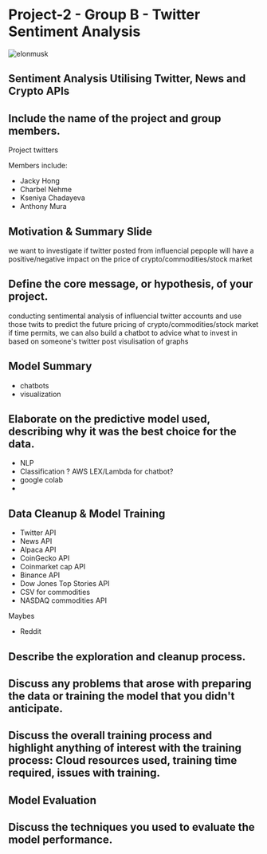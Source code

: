 # Project-2 - Group B - Twitter Sentiment Analysis

![elonmusk](https://sm.mashable.com/t/mashable_in/photo/default/elon-copy_8bm9.1248.jpg)  

## Sentiment Analysis Utilising Twitter, News and Crypto APIs

## Include the name of the project and group members.
Project twitters

Members include:
- Jacky Hong
- Charbel Nehme
- Kseniya Chadayeva
- Anthony Mura


## Motivation & Summary Slide
we want to investigate if twitter posted from influencial pepople will have a positive/negative impact on the price of crypto/commodities/stock market

## Define the core message, or hypothesis, of your project.
conducting sentimental analysis of influencial twitter accounts and use those twits to predict the future pricing of crypto/commodities/stock market
if time permits, we can also build a chatbot to advice what to invest in based on someone's twitter post
visulisation of graphs

## Model Summary
- chatbots
- visualization


## Elaborate on the predictive model used, describing why it was the best choice for the data.
- NLP
- Classification
? AWS LEX/Lambda for chatbot?
- google colab
- 


## Data Cleanup & Model Training
- Twitter API
- News API
- Alpaca API
- CoinGecko API
- Coinmarket cap API
- Binance API
- Dow Jones Top Stories API
- CSV for commodities
- NASDAQ commodities API

Maybes
- Reddit 


## Describe the exploration and cleanup process.


## Discuss any problems that arose with preparing the data or training the model that you didn't anticipate.


## Discuss the overall training process and highlight anything of interest with the training process: Cloud resources used, training time required, issues with training.


## Model Evaluation


## Discuss the techniques you used to evaluate the model performance.
